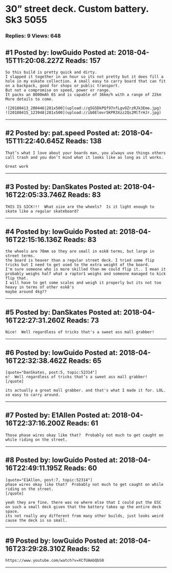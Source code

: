 # 30&rdquo; street deck. Custom battery. Sk3 5055

### Replies: 9 Views: 648

## \#1 Posted by: lowGuido Posted at: 2018-04-15T11:20:08.227Z Reads: 157

```
So this build is pretty quick and dirty. 
I slapped it together in an hour so its not pretty but it does fill a hole in my eskate collection. A small easy to carry board that can fit on a backpack, good for shops or public transport.
But not a compromise on speed, power or range.
It packs an 8000mAh 6S and is capable of 36km/h with a range of 22km
More details to come.

![20180413_200446|281x500](upload://g5G5DkPQf97nfLgvOZrzRJk3Eme.jpg)
![20180415_123948|281x500](upload://ib0Elmvr5KPR3Xzz2Qs2MlTrHJr.jpg)
```

---
## \#2 Posted by: pat.speed Posted at: 2018-04-15T11:22:40.645Z Reads: 138

```
That’s what I love about your boards man, you always use things others call trash and you don’t mind what it looks like as long as it works. 

Great work
```

---
## \#3 Posted by: DanSkates Posted at: 2018-04-16T22:05:33.746Z Reads: 83

```
THIS IS SICK!!!  What size are the wheels?  Is it light enough to skate like a regular skateboard?
```

---
## \#4 Posted by: lowGuido Posted at: 2018-04-16T22:15:16.136Z Reads: 83

```
the wheels are 70mm so they are small in esk8 terms, but large in street terms.
the board is heaver than a regular street deck. I tried some flip tricks but I need to get used to the extra weight of the board.
I'm sure someone who is more skilled than me could flip it.. I mean it probably weighs half what a raptor1 weighs and someone managed to kick flip that.
I will have to get some scales and weigh it properly but its not too heavy in terms of other esk8's
maybe around 4kg??
```

---
## \#5 Posted by: DanSkates Posted at: 2018-04-16T22:27:31.260Z Reads: 73

```
Nice!  Well regardless of tricks that's a sweet ass mall grabber!
```

---
## \#6 Posted by: lowGuido Posted at: 2018-04-16T22:32:38.462Z Reads: 65

```
[quote="DanSkates, post:5, topic:52314"]
e!  Well regardless of tricks that’s a sweet ass mall grabber!
[/quote]

its actually a great mall grabber. and that's what I made it for. LOL.
so easy to carry around.
```

---
## \#7 Posted by: E1Allen Posted at: 2018-04-16T22:37:16.200Z Reads: 61

```
Those phase wires okay like that?  Probably not much to get caught on while riding on the street.
```

---
## \#8 Posted by: lowGuido Posted at: 2018-04-16T22:49:11.195Z Reads: 60

```
[quote="E1Allen, post:7, topic:52314"]
phase wires okay like that?  Probably not much to get caught on while riding on the street.
[/quote]

yeah they are fine. there was no where else that I could put the ESC on such a small deck given that the battery takes up the entire deck space.
its not really any different from many other builds, just looks weird cause the deck is so small.
```

---
## \#9 Posted by: lowGuido Posted at: 2018-04-16T23:29:28.310Z Reads: 52

```
https://www.youtube.com/watch?v=XCfUAmbQbS0
```

---
